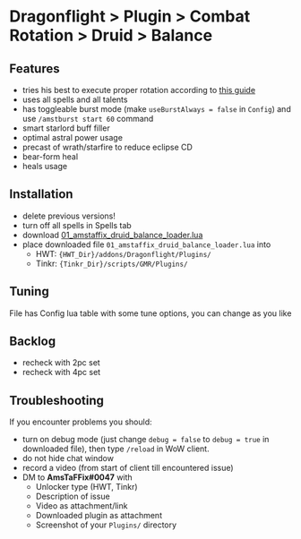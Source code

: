 # Dragonflight > Plugin > Combat Rotation > Druid > Balance

## Features
- tries his best to execute proper rotation according to [this guide](https://www.wowhead.com/guide/classes/druid/balance/rotation-cooldowns-pve-dps)
- uses all spells and all talents
- has toggleable burst mode (make `useBurstAlways = false` in `Config`) and use `/amstburst start 60` command
- smart starlord buff filler
- optimal astral power usage
- precast of wrath/starfire to reduce eclipse CD
- bear-form heal
- heals usage

## Installation
- delete previous versions!
- turn off all spells in Spells tab
- download [01_amstaffix_druid_balance_loader.lua](https://raw.githubusercontent.com/Dream-Weaver-GMR-Profiles-Plugins/public/master/plugins/retail/combat_rotation/druid/balance/v1/01_amstaffix_druid_balance_loader.lua)
- place downloaded file `01_amstaffix_druid_balance_loader.lua` into
    - HWT: `{HWT_Dir}/addons/Dragonflight/Plugins/`
    - Tinkr: `{Tinkr_Dir}/scripts/GMR/Plugins/`

## Tuning
File has Config lua table with some tune options, you can change as you like

## Backlog
- recheck with 2pc set
- recheck with 4pc set

## Troubleshooting
If you encounter problems you should:
- turn on debug mode (just change `debug = false` to `debug = true` in downloaded file), then type `/reload` in WoW client.
- do not hide chat window
- record a video (from start of client till encountered issue)
- DM to **AmsTaFFix#0047** with
    - Unlocker type (HWT, Tinkr)
    - Description of issue
    - Video as attachment/link
    - Downloaded plugin as attachment
    - Screenshot of your `Plugins/` directory
